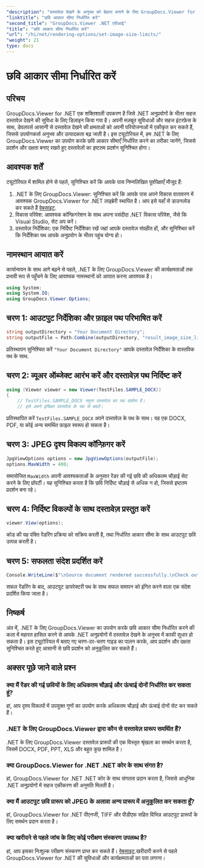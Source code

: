 ```yaml
---
"description": "दस्तावेज़ देखने के अनुभव को बेहतर बनाने के लिए GroupDocs.Viewer for .NET का उपयोग करके .NET अनुप्रयोगों में छवि आकार सीमाएँ आसानी से सेट करना सीखें।"
"linktitle": "छवि आकार सीमा निर्धारित करें"
"second_title": "GroupDocs.Viewer .NET एपीआई"
"title": "छवि आकार सीमा निर्धारित करें"
"url": "/hi/net/rendering-options/set-image-size-limits/"
"weight": 21
type: docs
---
```

# छवि आकार सीमा निर्धारित करें

## परिचय
GroupDocs.Viewer for .NET एक शक्तिशाली उपकरण है जिसे .NET अनुप्रयोगों के भीतर सहज दस्तावेज़ देखने की सुविधा के लिए डिज़ाइन किया गया है। अपनी मज़बूत सुविधाओं और सहज इंटरफ़ेस के साथ, डेवलपर्स आसानी से दस्तावेज़ देखने की क्षमताओं को अपनी परियोजनाओं में एकीकृत कर सकते हैं, जिससे उपयोगकर्ता अनुभव और उत्पादकता बढ़ जाती है। इस ट्यूटोरियल में, हम .NET के लिए GroupDocs.Viewer का उपयोग करके छवि आकार सीमाएँ निर्धारित करने का तरीका जानेंगे, जिससे प्रदर्शन और दक्षता बनाए रखते हुए दस्तावेज़ों का इष्टतम प्रदर्शन सुनिश्चित होगा।
## आवश्यक शर्तें
ट्यूटोरियल में शामिल होने से पहले, सुनिश्चित करें कि आपके पास निम्नलिखित पूर्वापेक्षाएँ मौजूद हैं:
1. .NET के लिए GroupDocs.Viewer: सुनिश्चित करें कि आपके पास अपने विकास वातावरण में आवश्यक GroupDocs.Viewer for .NET लाइब्रेरी स्थापित है। आप इसे यहाँ से डाउनलोड कर सकते हैं [वेबसाइट](https://releases.groupdocs.com/viewer/net/).
2. विकास परिवेश: आवश्यक कॉन्फ़िगरेशन के साथ अपना पसंदीदा .NET विकास परिवेश, जैसे कि Visual Studio, सेट अप करें।
3. दस्तावेज़ निर्देशिका: एक निर्दिष्ट निर्देशिका रखें जहां आपके दस्तावेज़ संग्रहीत हों, और सुनिश्चित करें कि निर्देशिका पथ आपके अनुप्रयोग के भीतर पहुंच योग्य हो।

## नामस्थान आयात करें
कार्यान्वयन के साथ आगे बढ़ने से पहले, .NET के लिए GroupDocs.Viewer की कार्यक्षमताओं तक प्रभावी रूप से पहुँचने के लिए आवश्यक नामस्थानों को आयात करना आवश्यक है।
```csharp
using System;
using System.IO;
using GroupDocs.Viewer.Options;
```
## चरण 1: आउटपुट निर्देशिका और फ़ाइल पथ परिभाषित करें
```csharp
string outputDirectory = "Your Document Directory";
string outputFile = Path.Combine(outputDirectory, "result_image_size_limit.jpg");
```
प्रतिस्थापन सुनिश्चित करें `"Your Document Directory"` आपके दस्तावेज़ निर्देशिका के वास्तविक पथ के साथ.
## चरण 2: व्यूअर ऑब्जेक्ट आरंभ करें और दस्तावेज़ पथ निर्दिष्ट करें
```csharp
using (Viewer viewer = new Viewer(TestFiles.SAMPLE_DOCX))
{
    // TestFiles.SAMPLE_DOCX नमूना दस्तावेज़ का पथ दर्शाता है।
    // इसे अपने इच्छित दस्तावेज़ के पथ से बदलें।
```
प्रतिस्थापित करें `TestFiles.SAMPLE_DOCX` अपने दस्तावेज़ के पथ के साथ। यह एक DOCX, PDF, या कोई अन्य समर्थित फ़ाइल स्वरूप हो सकता है।
## चरण 3: JPEG दृश्य विकल्प कॉन्फ़िगर करें
```csharp
JpgViewOptions options = new JpgViewOptions(outputFile);
options.MaxWidth = 400;
```
समायोजित `MaxWidth` अपनी आवश्यकताओं के अनुसार रेंडर की गई छवि की अधिकतम चौड़ाई सेट करने के लिए प्रॉपर्टी। यह सुनिश्चित करता है कि छवि निर्दिष्ट चौड़ाई से अधिक न हो, जिससे इष्टतम प्रदर्शन बना रहे।
## चरण 4: निर्दिष्ट विकल्पों के साथ दस्तावेज़ प्रस्तुत करें
```csharp
viewer.View(options);
```
कोड की यह पंक्ति रेंडरिंग प्रक्रिया को सक्रिय करती है, तथा निर्धारित आकार सीमा के साथ आउटपुट छवि उत्पन्न करती है।
## चरण 5: सफलता संदेश प्रदर्शित करें
```csharp
Console.WriteLine($"\nSource document rendered successfully.\nCheck output in {outputDirectory}.");
```
सफल रेंडरिंग के बाद, आउटपुट डायरेक्टरी पथ के साथ सफल समापन को इंगित करने वाला एक संदेश प्रदर्शित किया जाता है।

## निष्कर्ष
अंत में, .NET के लिए GroupDocs.Viewer का उपयोग करके छवि आकार सीमा निर्धारित करने की कला में महारत हासिल करने से आपके .NET अनुप्रयोगों में दस्तावेज़ देखने के अनुभव में काफी सुधार हो सकता है। इस ट्यूटोरियल में बताए गए चरण-दर-चरण गाइड का पालन करके, आप प्रदर्शन और दक्षता सुनिश्चित करते हुए आसानी से छवि प्रदर्शन को अनुकूलित कर सकते हैं।
## अक्सर पूछे जाने वाले प्रश्न
### क्या मैं रेंडर की गई छवियों के लिए अधिकतम चौड़ाई और ऊंचाई दोनों निर्धारित कर सकता हूं?
हां, आप दृश्य विकल्पों में उपयुक्त गुणों का उपयोग करके अधिकतम चौड़ाई और ऊंचाई दोनों सेट कर सकते हैं।
### .NET के लिए GroupDocs.Viewer द्वारा कौन से दस्तावेज़ प्रारूप समर्थित हैं?
.NET के लिए GroupDocs.Viewer दस्तावेज़ प्रारूपों की एक विस्तृत श्रृंखला का समर्थन करता है, जिसमें DOCX, PDF, PPT, XLS और बहुत कुछ शामिल है।
### क्या GroupDocs.Viewer for .NET .NET कोर के साथ संगत है?
हां, GroupDocs.Viewer for .NET .NET कोर के साथ संगतता प्रदान करता है, जिससे आधुनिक .NET अनुप्रयोगों में सहज एकीकरण की अनुमति मिलती है।
### क्या मैं आउटपुट छवि प्रारूप को JPEG के अलावा अन्य प्रारूप में अनुकूलित कर सकता हूँ?
हां, GroupDocs.Viewer for .NET पीएनजी, TIFF और पीडीएफ सहित विभिन्न आउटपुट प्रारूपों के लिए समर्थन प्रदान करता है।
### क्या खरीदने से पहले जांच के लिए कोई परीक्षण संस्करण उपलब्ध है?
हां, आप इसका निःशुल्क परीक्षण संस्करण प्राप्त कर सकते हैं। [वेबसाइट](https://releases.groupdocs.com/viewer/net/).खरीदारी करने से पहले GroupDocs.Viewer for .NET की सुविधाओं और कार्यक्षमताओं का पता लगाना।